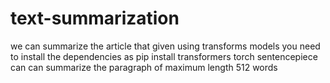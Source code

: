 # text-summarization
we can summarize the article that given using transforms models
you need to install the dependencies as pip install transformers torch sentencepiece
can can summarize the paragraph of maximum length 512 words 
